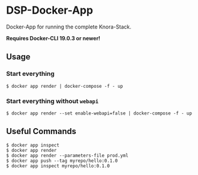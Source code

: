 # DSP-Docker-App

Docker-App for running the complete Knora-Stack.

**Requires Docker-CLI 19.0.3 or newer!**

## Usage

### Start everything

```
$ docker app render | docker-compose -f - up
```

### Start everything without `webapi`

```
$ docker app render --set enable-webapi=false | docker-compose -f - up
```

## Useful Commands

```
$ docker app inspect
$ docker app render
$ docker app render --parameters-file prod.yml
$ docker app push --tag myrepo/hello:0.1.0
$ docker app inspect myrepo/hello:0.1.0
```
